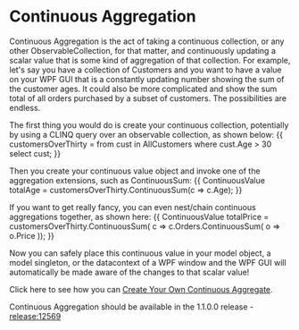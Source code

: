 # Continuous Aggregation

Continuous Aggregation is the act of taking a continuous collection, or any other ObservableCollection, for that matter, and continuously updating a scalar value that is some kind of aggregation of that collection. For example, let's say you have a collection of Customers and you want to have a value on your WPF GUI that is a constantly updating number showing the sum of the customer ages. It could also be more complicated and show the sum total of all orders purchased by a subset of customers. The possibilities are endless.

The first thing you would do is create your continuous collection, potentially by using a CLINQ query over an observable collection, as shown below:
{{
customersOverThirty = from cust in AllCustomers
                        where cust.Age > 30
                        select cust;
}}

Then you create your continuous value object and invoke one of the aggregation extensions, such as ContinuousSum:
{{
ContinuousValue<int> totalAge = customersOverThirty.ContinuousSum<Customer>(c => c.Age);
}}

If you want to get really fancy, you can even nest/chain continuous aggregations together, as shown here:
{{
ContinuousValue<double> totalPrice = customersOverThirty.ContinuousSum<Customer>(
    c => c.Orders.ContinuousSum<Order>( o => o.Price ));
}}

Now you can safely place this continuous value in your model object, a model singleton, or the datacontext of a WPF window and the WPF GUI will automatically be made aware of the changes to that scalar value!

Click here to see how you can [Create Your Own Continuous Aggregate](Create-Your-Own-Continuous-Aggregate).

Continuous Aggregation should be available in the 1.1.0.0 release - [release:12569](release_12569)